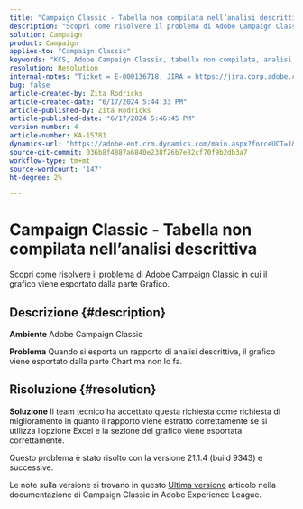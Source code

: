 ```yaml
---
title: "Campaign Classic - Tabella non compilata nell’analisi descrittiva"
description: "Scopri come risolvere il problema di Adobe Campaign Classic in cui il grafico viene esportato dalla parte Chart ma non lo fa."
solution: Campaign
product: Campaign
applies-to: "Campaign Classic"
keywords: "KCS, Adobe Campaign Classic, tabella non compilata, analisi descrittiva, domande frequenti"
resolution: Resolution
internal-notes: "Ticket = E-000136718, JIRA = https://jira.corp.adobe.com/browse/NEO-24963"
bug: false
article-created-by: Zita Rodricks
article-created-date: "6/17/2024 5:44:33 PM"
article-published-by: Zita Rodricks
article-published-date: "6/17/2024 5:46:45 PM"
version-number: 4
article-number: KA-15781
dynamics-url: "https://adobe-ent.crm.dynamics.com/main.aspx?forceUCI=1&pagetype=entityrecord&etn=knowledgearticle&id=c0baa040-d12c-ef11-840a-002248084fbb"
source-git-commit: 036b8f4887a6840e238f26b7e82cf70f9b2db3a7
workflow-type: tm+mt
source-wordcount: '147'
ht-degree: 2%

---
```


# Campaign Classic - Tabella non compilata nell’analisi descrittiva


Scopri come risolvere il problema di Adobe Campaign Classic in cui il grafico viene esportato dalla parte Grafico.

## Descrizione {#description}


<b>Ambiente</b>
Adobe Campaign Classic

<b>Problema</b>
Quando si esporta un rapporto di analisi descrittiva, il grafico viene esportato dalla parte Chart ma non lo fa.


## Risoluzione {#resolution}


<b>Soluzione</b>
Il team tecnico ha accettato questa richiesta come richiesta di miglioramento in quanto il rapporto viene estratto correttamente se si utilizza l’opzione Excel e la sezione del grafico viene esportata correttamente.

Questo problema è stato risolto con la versione 21.1.4 (build 9343) e successive.

Le note sulla versione si trovano in questo [Ultima versione](https://experienceleague.adobe.com/docs/campaign-classic/using/release-notes/latest-release.html?lang=it) articolo nella documentazione di Campaign Classic in Adobe Experience League.
